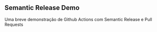 ## Semantic Release Demo
Uma breve demonstração de Github Actions com Semantic Release e Pull Requests
